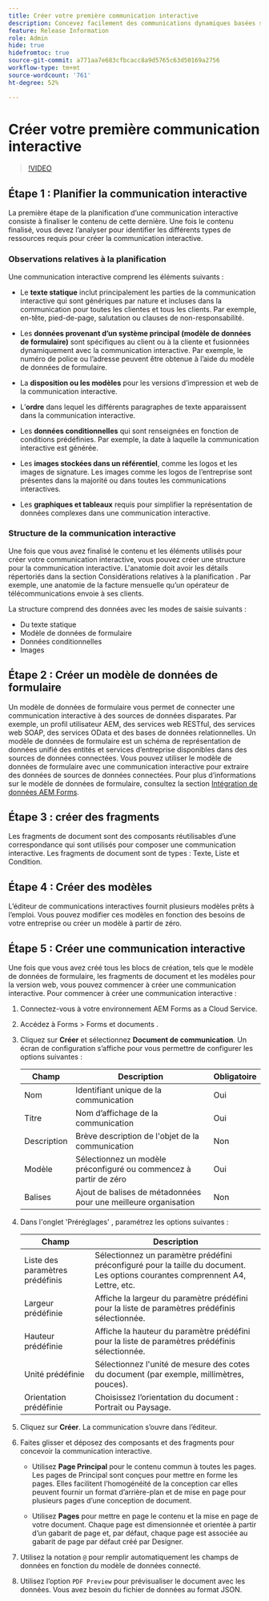 ```yaml
---
title: Créer votre première communication interactive
description: Concevez facilement des communications dynamiques basées sur les données avec les communications interactives AEM Forms
feature: Release Information
role: Admin
hide: true
hidefromtoc: true
source-git-commit: a771aa7e683cfbcacc8a9d5765c63d50169a2756
workflow-type: tm+mt
source-wordcount: '761'
ht-degree: 52%

---
```



# Créer votre première communication interactive


>[!VIDEO](https://video.tv.adobe.com/v/3444094/)

## Étape 1 : Planifier la communication interactive

La première étape de la planification d’une communication interactive consiste à finaliser le contenu de cette dernière. Une fois le contenu finalisé, vous devez l’analyser pour identifier les différents types de ressources requis pour créer la communication interactive.

### Observations relatives à la planification

Une communication interactive comprend les éléments suivants :

* Le **texte statique** inclut principalement les parties de la communication interactive qui sont génériques par nature et incluses dans la communication pour toutes les clientes et tous les clients. Par exemple, en-tête, pied-de-page, salutation ou clauses de non-responsabilité.

* Les **données provenant d’un système principal (modèle de données de formulaire)** sont spécifiques au client ou à la cliente et fusionnées dynamiquement avec la communication interactive. Par exemple, le numéro de police ou l’adresse peuvent être obtenue à l’aide du modèle de données de formulaire.

* La **disposition ou les modèles** pour les versions d’impression et web de la communication interactive.

* L’**ordre** dans lequel les différents paragraphes de texte apparaissent dans la communication interactive.

* Les **données conditionnelles** qui sont renseignées en fonction de conditions prédéfinies. Par exemple, la date à laquelle la communication interactive est générée.

* Les **images stockées dans un référentiel**, comme les logos et les images de signature. Les images comme les logos de l’entreprise sont présentes dans la majorité ou dans toutes les communications interactives.

* Les **graphiques et tableaux** requis pour simplifier la représentation de données complexes dans une communication interactive.

### Structure de la communication interactive

Une fois que vous avez finalisé le contenu et les éléments utilisés pour créer votre communication interactive, vous pouvez créer une structure pour la communication interactive. L&#39;anatomie doit avoir les détails répertoriés dans la section Considérations relatives à la planification . Par exemple, une anatomie de la facture mensuelle qu’un opérateur de télécommunications envoie à ses clients.

La structure comprend des données avec les modes de saisie suivants :

* Du texte statique
* Modèle de données de formulaire
* Données conditionnelles
* Images


## Étape 2 : Créer un modèle de données de formulaire

Un modèle de données de formulaire vous permet de connecter une communication interactive à des sources de données disparates. Par exemple, un profil utilisateur AEM, des services web RESTful, des services web SOAP, des services OData et des bases de données relationnelles. Un modèle de données de formulaire est un schéma de représentation de données unifié des entités et services d’entreprise disponibles dans des sources de données connectées. Vous pouvez utiliser le modèle de données de formulaire avec une communication interactive pour extraire des données de sources de données connectées. Pour plus d’informations sur le modèle de données de formulaire, consultez la section [Intégration de données AEM Forms](/help/forms/data-integration.md).

## Étape 3 : créer des fragments

Les fragments de document sont des composants réutilisables d’une correspondance qui sont utilisés pour composer une communication interactive. Les fragments de document sont de types : Texte, Liste et Condition.


## Étape 4 : Créer des modèles

L’éditeur de communications interactives fournit plusieurs modèles prêts à l’emploi. Vous pouvez modifier ces modèles en fonction des besoins de votre entreprise ou créer un modèle à partir de zéro.


## Étape 5 : Créer une communication interactive

Une fois que vous avez créé tous les blocs de création, tels que le modèle de données de formulaire, les fragments de document et les modèles pour la version web, vous pouvez commencer à créer une communication interactive. Pour commencer à créer une communication interactive :

1. Connectez-vous à votre environnement AEM Forms as a Cloud Service.
1. Accédez à Forms > Forms et documents .
1. Cliquez sur **Créer** et sélectionnez **Document de communication**. Un écran de configuration s’affiche pour vous permettre de configurer les options suivantes :

   | Champ | Description | Obligatoire |
   |-------|-------------|----------|
   | Nom | Identifiant unique de la communication | Oui |
   | Titre | Nom d’affichage de la communication | Oui |
   | Description | Brève description de l&#39;objet de la communication | Non |
   | Modèle | Sélectionnez un modèle préconfiguré ou commencez à partir de zéro | Oui |
   | Balises | Ajout de balises de métadonnées pour une meilleure organisation | Non |

1. Dans l&#39;onglet &#39;Préréglages&#39; , paramétrez les options suivantes :

   | Champ | Description |
   |-------|-------------|
   | Liste des paramètres prédéfinis | Sélectionnez un paramètre prédéfini préconfiguré pour la taille du document. Les options courantes comprennent A4, Lettre, etc. |
   | Largeur prédéfinie | Affiche la largeur du paramètre prédéfini pour la liste de paramètres prédéfinis sélectionnée. |
   | Hauteur prédéfinie | Affiche la hauteur du paramètre prédéfini pour la liste de paramètres prédéfinis sélectionnée. |
   | Unité prédéfinie | Sélectionnez l&#39;unité de mesure des cotes du document (par exemple, millimètres, pouces). |
   | Orientation prédéfinie | Choisissez l’orientation du document : Portrait ou Paysage. |

1. Cliquez sur **Créer**. La communication s’ouvre dans l’éditeur.
1. Faites glisser et déposez des composants et des fragments pour concevoir la communication interactive.

   * Utilisez **Page Principal** pour le contenu commun à toutes les pages. Les pages de Principal sont conçues pour mettre en forme les pages. Elles facilitent l’homogénéité de la conception car elles peuvent fournir un format d’arrière-plan et de mise en page pour plusieurs pages d’une conception de document.

   * Utilisez **Pages** pour mettre en page le contenu et la mise en page de votre document. Chaque page est dimensionnée et orientée à partir d’un gabarit de page et, par défaut, chaque page est associée au gabarit de page par défaut créé par Designer.


1. Utilisez la notation `@` pour remplir automatiquement les champs de données en fonction du modèle de données connecté.
1. Utilisez l’option `PDF Preview` pour prévisualiser le document avec les données. Vous avez besoin du fichier de données au format JSON.
